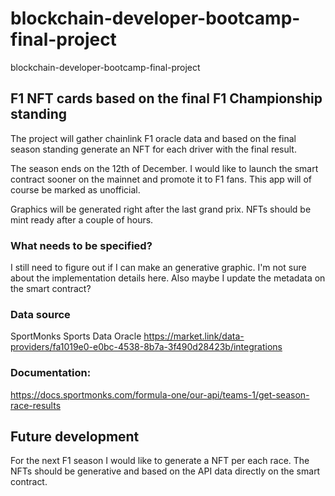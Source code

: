 # blockchain-developer-bootcamp-final-project
blockchain-developer-bootcamp-final-project

## F1 NFT cards based on the final F1 Championship standing
The project will gather chainlink F1 oracle data and based on the final season standing generate an NFT for each driver with the final result. 

The season ends on the 12th of December. I would like to launch the smart contract sooner on the mainnet and promote it to F1 fans. This app will of course be marked as unofficial. 

Graphics will be generated right after the last grand prix. NFTs should be mint ready after a couple of hours. 

### What needs to be specified?
I still need to figure out if I can make an generative graphic. I'm not sure about the implementation details here. Also maybe I update the metadata on the smart contract?

### Data source
SportMonks Sports Data Oracle
https://market.link/data-providers/fa1019e0-e0bc-4538-8b7a-3f490d28423b/integrations

### Documentation:
https://docs.sportmonks.com/formula-one/our-api/teams-1/get-season-race-results 

## Future development
For the next F1 season I would like to generate a NFT per each race. The NFTs should be generative and based on the API data directly on the smart contract.
